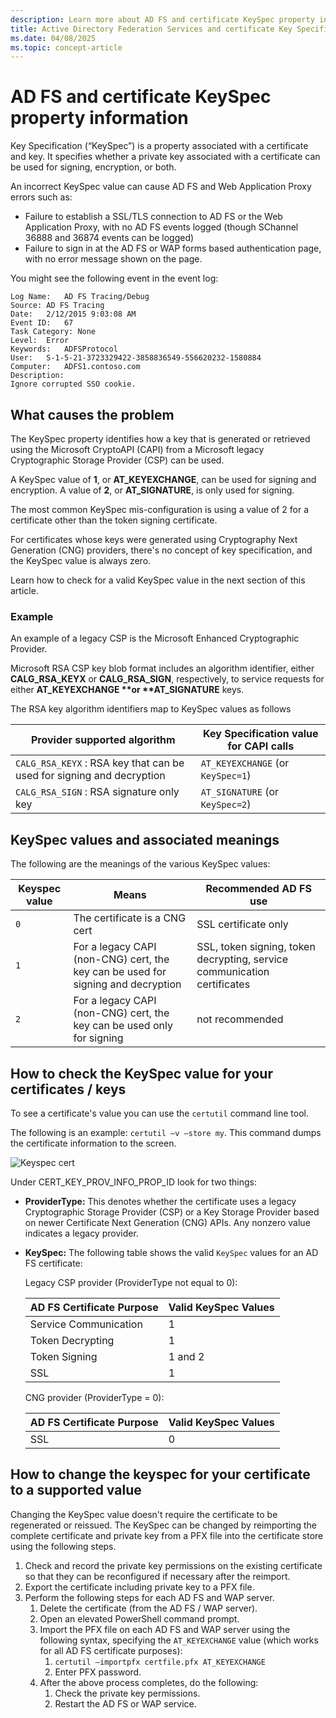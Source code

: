 ```yaml
---
description: Learn more about AD FS and certificate KeySpec property information
title: Active Directory Federation Services and certificate Key Specification property Information
ms.date: 04/08/2025
ms.topic: concept-article
---
```


# AD FS and certificate KeySpec property information

Key Specification (“KeySpec”) is a property associated with a certificate and key. It specifies whether a private key associated with a certificate can be used for signing, encryption, or both.

An incorrect KeySpec value can cause AD FS and Web Application Proxy errors such as:

- Failure to establish a SSL/TLS connection to AD FS or the Web Application Proxy, with no AD FS events logged (though SChannel 36888 and 36874 events can be logged)
- Failure to sign in at the AD FS or WAP forms based authentication page, with no error message shown on the page.

You might see the following event in the event log:

```
Log Name:   AD FS Tracing/Debug
Source: AD FS Tracing
Date:   2/12/2015 9:03:08 AM
Event ID:   67
Task Category: None
Level:  Error
Keywords:   ADFSProtocol
User:   S-1-5-21-3723329422-3858836549-556620232-1580884
Computer:   ADFS1.contoso.com
Description:
Ignore corrupted SSO cookie.
```

## What causes the problem

The KeySpec property identifies how a key that is generated or retrieved using the Microsoft CryptoAPI (CAPI) from a Microsoft legacy Cryptographic Storage Provider (CSP) can be used.

A KeySpec value of **1**, or **AT_KEYEXCHANGE**, can be used for signing and encryption. A value of **2**, or **AT_SIGNATURE**, is only used for signing.

The most common KeySpec mis-configuration is using a value of 2 for a certificate other than the token signing certificate.

For certificates whose keys were generated using Cryptography Next Generation (CNG) providers, there's no concept of key specification, and the KeySpec value is always zero.

Learn how to check for a valid KeySpec value in the next section of this article.

### Example

An example of a legacy CSP is the Microsoft Enhanced Cryptographic Provider.

Microsoft RSA CSP key blob format includes an algorithm identifier, either **CALG_RSA_KEYX** or **CALG_RSA_SIGN**, respectively, to service requests for either <strong>AT_KEYEXCHANGE **or **AT_SIGNATURE</strong> keys.

The RSA key algorithm identifiers map to KeySpec values as follows

| Provider supported algorithm| Key Specification value for CAPI calls |
| --- | --- |
|`CALG_RSA_KEYX` : RSA key that can be used for signing and decryption| `AT_KEYEXCHANGE` (or `KeySpec=1`)|
`CALG_RSA_SIGN` : RSA signature only key |`AT_SIGNATURE` (or `KeySpec=2`)|

## KeySpec values and associated meanings

The following are the meanings of the various KeySpec values:

|Keyspec value|Means|Recommended AD FS use|
| --- | --- | --- |
|`0`|The certificate is a CNG cert|SSL certificate only|
|`1`|For a legacy CAPI (non-CNG) cert, the key can be used for signing and decryption|    SSL, token signing, token decrypting, service communication certificates|
|`2`|For a legacy CAPI (non-CNG) cert, the key can be used only for signing|not recommended|

## How to check the KeySpec value for your certificates / keys

To see a certificate's value you can use the `certutil` command line tool.

The following is an example: `certutil –v –store my`.  This command dumps the certificate information to the screen.

![Keyspec cert](media/AD-FS-and-KeySpec-Property/keyspec1.png)

Under CERT_KEY_PROV_INFO_PROP_ID look for two things:

- **ProviderType:** This denotes whether the certificate uses a legacy Cryptographic Storage Provider (CSP) or a Key Storage Provider based on newer Certificate Next Generation (CNG) APIs. Any nonzero value indicates a legacy provider.
- **KeySpec:** The following table shows the valid `KeySpec` values for an AD FS certificate:

   Legacy CSP provider (ProviderType not equal to 0):

   |AD FS Certificate Purpose|Valid KeySpec Values|
   | --- | --- |
   |Service Communication|1|
   |Token Decrypting|1|
   |Token Signing|1 and 2|
   |SSL|1|

   CNG provider (ProviderType = 0):

   |AD FS Certificate Purpose|Valid KeySpec Values|
   | --- | --- |
   |SSL|0|

## How to change the keyspec for your certificate to a supported value

Changing the KeySpec value doesn't require the certificate to be regenerated or reissued. The KeySpec can be changed by reimporting the complete certificate and private key from a PFX file into the certificate store using the following steps.

1. Check and record the private key permissions on the existing certificate so that they can be reconfigured if necessary after the reimport.
1. Export the certificate including private key to a PFX file.
1. Perform the following steps for each AD FS and WAP server.
    1. Delete the certificate (from the AD FS / WAP server).
    1. Open an elevated PowerShell command prompt.
    1. Import the PFX file on each AD FS and WAP server using the following syntax, specifying the `AT_KEYEXCHANGE` value (which works for all AD FS certificate purposes):
        1. `certutil –importpfx certfile.pfx AT_KEYEXCHANGE`
        1. Enter PFX password.
    1. After the above process completes, do the following:
        1. Check the private key permissions.
        1. Restart the AD FS or WAP service.
